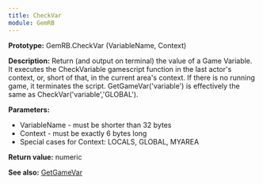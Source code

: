 ```yaml
---
title: CheckVar
module: GemRB
---
```


**Prototype:** GemRB.CheckVar (VariableName, Context)

**Description:** Return (and output on terminal) the value of a Game 
Variable. It executes the CheckVariable gamescript function in the last 
actor's context, or, short of that, in the current area's context. If there 
is no running game, it terminates the script. 
GetGameVar('variable') is effectively the same as CheckVar('variable','GLOBAL').

**Parameters:**
  * VariableName - must be shorter than 32 bytes
  * Context      - must be exactly 6 bytes long
  * Special cases for Context: LOCALS, GLOBAL, MYAREA

**Return value:** numeric

**See also:** [GetGameVar](GetGameVar.md)
